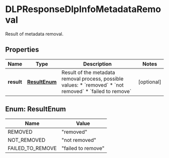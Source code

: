 

# DLPResponseDlpInfoMetadataRemoval

Result of metadata removal.
## Properties

Name | Type | Description | Notes
------------ | ------------- | ------------- | -------------
**result** | [**ResultEnum**](#ResultEnum) | Result of the metadata removal process, possible values: * &#x60;removed&#x60; * &#x60;not removed&#x60; * &#x60;failed to remove&#x60;  |  [optional]



## Enum: ResultEnum

Name | Value
---- | -----
REMOVED | &quot;removed&quot;
NOT_REMOVED | &quot;not removed&quot;
FAILED_TO_REMOVE | &quot;failed to remove&quot;




